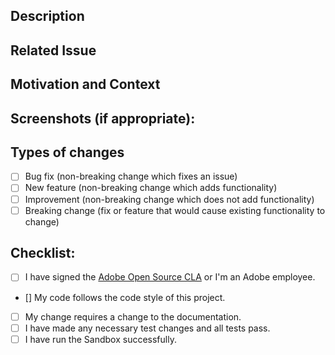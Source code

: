 <!--- Provide a general summary of your changes in the Title above -->

## Description

<!--- Describe your changes in detail -->

## Related Issue

<!--- This project only accepts pull requests related to open issues -->
<!--- If suggesting a new feature or change, please discuss it in an issue first -->
<!--- If fixing a bug, there should be an issue describing it with steps to reproduce -->
<!--- Please link to the issue here: -->

## Motivation and Context

<!--- Why is this change required? What problem does it solve? -->

## Screenshots (if appropriate):

## Types of changes

<!--- What types of changes does your code introduce? Put an `x` in all the boxes that apply: -->

- [ ] Bug fix (non-breaking change which fixes an issue)
- [ ] New feature (non-breaking change which adds functionality)
- [ ] Improvement (non-breaking change which does not add functionality)
- [ ] Breaking change (fix or feature that would cause existing functionality to change)

## Checklist:

<!--- Go over all the following points, and put an `x` in all the boxes that apply. -->
<!--- If you're unsure about any of these, don't hesitate to ask. We're here to help! -->

- [ ] I have signed the [Adobe Open Source CLA](https://opensource.adobe.com/cla.html) or I'm an Adobe employee.
- [] My code follows the code style of this project.
- [ ] My change requires a change to the documentation.
- [ ] I have made any necessary test changes and all tests pass.
- [ ] I have run the Sandbox successfully.
